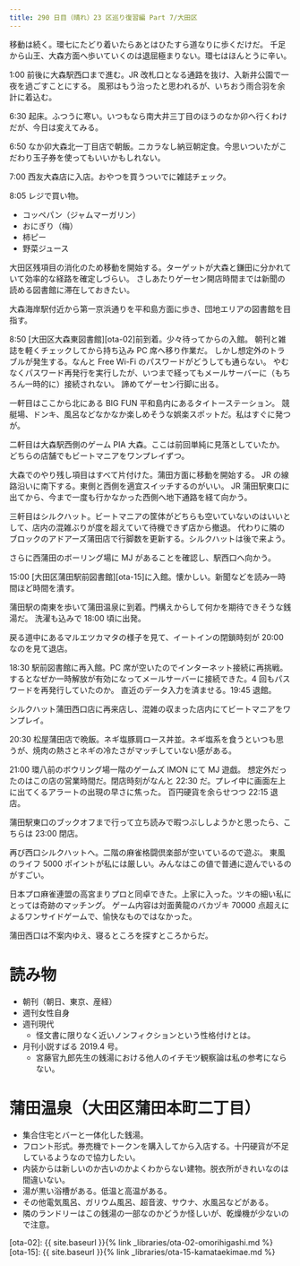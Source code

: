 ```yaml
---
title: 290 日目（晴れ）23 区巡り復習編 Part 7/大田区
---
```


移動は続く。環七にたどり着いたらあとはひたすら道なりに歩くだけだ。
千足から山王、大森方面へ歩いていくのは退屈極まりない。環七はほんとうに辛い。

1:00 前後に大森駅西口まで進む。JR 改札口となる通路を抜け、入新井公園で一夜を過ごすことにする。
風邪はもう治ったと思われるが、いちおう雨合羽を余計に着込む。

6:30 起床。ふつうに寒い。いつもなら南大井三丁目のほうのなか卯へ行くわけだが、今日は変えてみる。

6:50 なか卯大森北一丁目店で朝飯。ニカラなし納豆朝定食。今思いついたがこだわり玉子券を使ってもいいかもしれない。

7:00 西友大森店に入店。おやつを買うついでに雑誌チェック。

8:05 レジで買い物。
* コッペパン（ジャムマーガリン）
* おにぎり（梅）
* 柿ピー
* 野菜ジュース

大田区残項目の消化のため移動を開始する。ターゲットが大森と鎌田に分かれていて効率的な経路を確定しづらい。
さしあたりゲーセン開店時間までは新聞の読める図書館に滞在しておきたい。

大森海岸駅付近から第一京浜通りを平和島方面に歩き、団地エリアの図書館を目指す。

8:50 [大田区大森東図書館][ota-02]前到着。少々待ってからの入館。
朝刊と雑誌を軽くチェックしてから持ち込み PC 席へ移り作業だ。
しかし想定外のトラブルが発生する。なんと Free Wi-Fi のパスワードがどうしても通らない。
やむなくパスワード再発行を実行したが、いつまで経ってもメールサーバーに（もちろん一時的に）接続されない。
諦めてゲーセン行脚に出る。

一軒目はここから北にある BIG FUN 平和島内にあるタイトーステーション。
競艇場、ドンキ、風呂などなかなか楽しめそうな娯楽スポットだ。私はすぐに発つが。

二軒目は大森駅西側のゲーム PIA 大森。ここは前回単純に見落としていたか。
どちらの店舗でもビートマニアをワンプレイずつ。

大森でのやり残し項目はすべて片付けた。蒲田方面に移動を開始する。
JR の線路沿いに南下する。東側と西側を適宜スイッチするのがいい。
JR 蒲田駅東口に出てから、今まで一度も行かなかった西側へ地下通路を経て向かう。

三軒目はシルクハット。ビートマニアの筐体がどちらも空いていないのはいいとして、店内の混雑ぶりが度を超えていて待機できず店から撤退。
代わりに隣のブロックのアドアーズ蒲田店で行脚数を更新する。シルクハットは後で来よう。

さらに西蒲田のボーリング場に MJ があることを確認し、駅西口へ向かう。

15:00 [大田区蒲田駅前図書館][ota-15]に入館。懐かしい。新聞などを読み一時間ほど時間を潰す。

蒲田駅の南東を歩いて蒲田温泉に到着。門構えからして何かを期待できそうな銭湯だ。
洗濯も込みで 18:00 頃に出発。

戻る道中にあるマルエツカマタの様子を見て、イートインの閉鎖時刻が 20:00 なのを見て退店。

18:30 駅前図書館に再入館。PC 席が空いたのでインターネット接続に再挑戦。
するとなぜか一時解放が有効になってメールサーバーに接続できた。4 回もパスワードを再発行していたのか。
直近のデータ入力を済ませる。19:45 退館。

シルクハット蒲田西口店に再来店し、混雑の収まった店内にてビートマニアをワンプレイ。

20:30 松屋蒲田店で晩飯。ネギ塩豚肩ロース丼並。ネギ塩系を食うといつも思うが、焼肉の熱さとネギの冷たさがマッチしていない感がある。

21:00 環八前のボウリング場一階のゲームズ IMON にて MJ 遊戯。
想定外だったのはこの店の営業時間だ。閉店時刻がなんと 22:30 だ。プレイ中に画面左上に出てくるアラートの出現の早さに焦った。
百円硬貨を余らせつつ 22:15 退店。

蒲田駅東口のブックオフまで行って立ち読みで暇つぶししようかと思ったら、こちらは 23:00 閉店。

再び西口シルクハットへ。二階の麻雀格闘倶楽部が空いているので遊ぶ。
東風のライフ 5000 ポイントが私には厳しい。みんなはこの値で普通に遊んでいるのがすごい。

日本プロ麻雀連盟の高宮まりプロと同卓できた。上家に入った。ツキの細い私にとっては奇跡のマッチング。
ゲーム内容は対面黄龍のバカヅキ 70000 点超えによるワンサイドゲームで、愉快なものではなかった。

蒲田西口は不案内ゆえ、寝るところを探すところからだ。

# 読み物

* 朝刊（朝日、東京、産経）
* 週刊女性自身
* 週刊現代
  * 怪文書に限りなく近いノンフィクションという性格付けとは。
* 月刊小説すばる 2019.4 号。
  * 宮藤官九郎先生の銭湯における他人のイチモツ観察論は私の参考にならない。

# 蒲田温泉（大田区蒲田本町二丁目）

* 集合住宅とバーと一体化した銭湯。
* フロント形式。券売機でトークンを購入してから入店する。十円硬貨が不足しているようなので協力したい。
* 内装からは新しいのか古いのかよくわからない建物。脱衣所がきれいなのは間違いない。
* 湯が黒い浴槽がある。低温と高温がある。
* その他電気風呂、ガリウム風呂、超音波、サウナ、水風呂などがある。
* 隣のランドリーはこの銭湯の一部なのかどうか怪しいが、乾燥機が少ないので注意。

[ota-02]: {{ site.baseurl }}{% link _libraries/ota-02-omorihigashi.md %}
[ota-15]: {{ site.baseurl }}{% link _libraries/ota-15-kamataekimae.md %}
